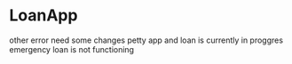 # LoanApp
other error need some changes
petty app and loan is currently in proggres 
emergency loan is not functioning

